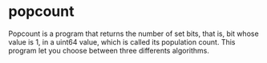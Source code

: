# popcount

Popcount is a program that returns the number of set bits, that
is, bit whose value is 1, in a uint64 value, which is called its population
count.
This program let you choose between three differents algorithms.
